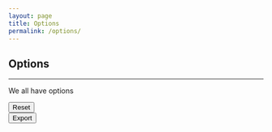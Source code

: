 ```yaml
---
layout: page
title: Options
permalink: /options/
---
```

## **Options**
---
We all have options

<div id="options-output"></div>

<script>

    function generateColorPicker(name,trans = null, notes = "")
    {
        const newDiv = document.createElement('div');
        newDiv.className = "options-row";

        const newInput = document.createElement('input');
        newInput.id = name;
        newInput.className = "color-picker";
        newInput.setAttribute("type", "color");
        //newInput.setAttribute("value", localStorage.getItem(name) == null ? "" : localStorage.getItem(name).slice(0, 7));
        //newInput.setAttribute("value", getComputedStyle(document.querySelector(':root')).getPropertyValue('--' + name).slice(0, 7));
        //newInput.setAttribute("value", localStorage.getItem(name) == null ? getComputedStyle(document.querySelector(':root')).getPropertyValue('--' + name).slice(0, 7) : localStorage.getItem(name).slice(0, 7));

        let theme = localStorage.getItem("theme");

        if(theme != null)
        {
            newInput.setAttribute("value", localStorage.getItem(name) == null ? getComputedStyle(document.querySelector('.' + theme)).getPropertyValue('--' + name).slice(0, 7) : localStorage.getItem(name).slice(0, 7));
        }
        else
        {
            newInput.setAttribute("value", localStorage.getItem(name) == null ? getComputedStyle(document.querySelector(':root')).getPropertyValue('--' + name).slice(0, 7) : localStorage.getItem(name).slice(0, 7));
        }

        if(trans != null) 
            newInput.setAttribute("trans",trans);

        newInput.addEventListener("input", (event) => 
        { 
            let newVal = event.target.value;
            let trans = event.target.getAttribute("trans");

            if(trans != null) newVal += trans;

            localStorage.setItem(name, newVal); 
            
            let theme = localStorage.getItem("theme");

            if(theme != null)
            {
                document.querySelector('.' + theme).style.setProperty('--' + name, newVal);
            }
            else
            {
                document.querySelector(':root').style.setProperty('--' + name, newVal);
            }
        });

        newDiv.appendChild(newInput);

        const newLabel = document.createElement('label');
        newLabel.setAttribute("for", name);
        newLabel.innerText = `${name}`;

        if(notes != "") newLabel.innerText += ` (${notes})`;

        newDiv.appendChild(newLabel);

        document.getElementById("options-output").appendChild(newDiv);
    }

    function exportColors()
    {
        let ret = ":root\n{\n";

        const elements = document.getElementsByClassName('color-picker');

        for (let i = 0; i < elements.length; i++) 
        {

            let newVal = elements[i].value;
            let trans = elements[i].getAttribute("trans");

            if(trans != null) newVal += trans;

            ret += `\t--${elements[i].id}: ${newVal};\n`;
        }

        ret += "}";

        //alert(":root\n{\n}");
        console.log(ret);
    }

    generateColorPicker("color7", null, "Form control font color");
    generateColorPicker("color5", null, "Post title, button hover color, code and pre block bg");
    generateColorPicker("color3", null, "Header & footer font, scroll bar, postblock buttons and sub title");
    generateColorPicker("color3-trans","bf", "Page content bg color");
    generateColorPicker("color6", null, "Post block body");
    generateColorPicker("color2", null, "Body bg, hr");
    generateColorPicker("color4", null, "Highlight color, link hover color");
    generateColorPicker("color4-trans","80", "Header & footer border, form control select box shadow");
    generateColorPicker("color8", null, "Form controls bg color");
    generateColorPicker("color1", null, "Body font color, scroll bar track, postblock title bg");
    generateColorPicker("color1-trans","80", "Header & footer box shadow");
    generateColorPicker("color1-trans2","bf", "Header & footer bg color");

</script>
<input style="display: block;" type="button" value="Reset" id="options-export" onclick="localStorage.clear();location.reload(true);">
<input style="display: block;" type="button" value="Export" id="options-export" onclick="exportColors()">